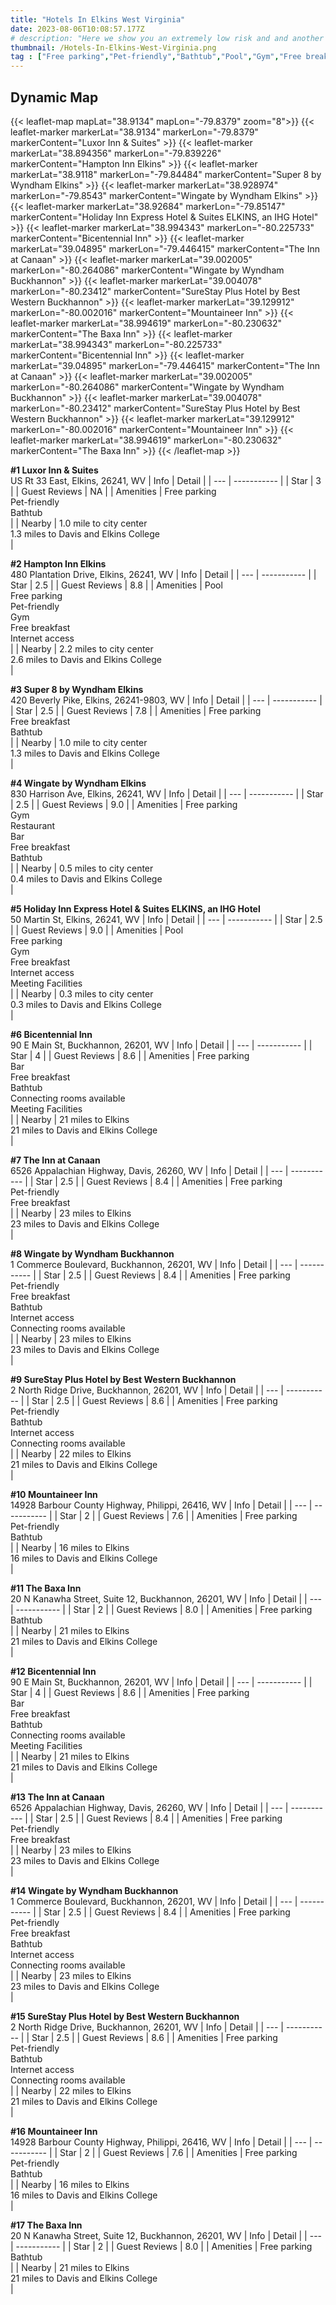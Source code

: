 ```yaml
---
title: "Hotels In Elkins West Virginia"
date: 2023-08-06T10:08:57.177Z
# description: "Here we show you an extremely low risk and and another medium risk approach to earn passive income "
thumbnail: /Hotels-In-Elkins-West-Virginia.png
tag : ["Free parking","Pet-friendly","Bathtub","Pool","Gym","Free breakfast","Internet access","Restaurant","Bar","Meeting Facilities","Connecting rooms available"]
---
```


## Dynamic Map
{{< leaflet-map  mapLat="38.9134" mapLon="-79.8379" zoom="8">}}
    {{< leaflet-marker markerLat="38.9134" markerLon="-79.8379" markerContent="Luxor Inn & Suites" >}}
    {{< leaflet-marker markerLat="38.894356" markerLon="-79.839226" markerContent="Hampton Inn Elkins" >}}
    {{< leaflet-marker markerLat="38.9118" markerLon="-79.84484" markerContent="Super 8 by Wyndham Elkins" >}}
    {{< leaflet-marker markerLat="38.928974" markerLon="-79.8543" markerContent="Wingate by Wyndham Elkins" >}}
    {{< leaflet-marker markerLat="38.92684" markerLon="-79.85147" markerContent="Holiday Inn Express Hotel & Suites ELKINS, an IHG Hotel" >}}
    {{< leaflet-marker markerLat="38.994343" markerLon="-80.225733" markerContent="Bicentennial Inn" >}}
    {{< leaflet-marker markerLat="39.04895" markerLon="-79.446415" markerContent="The Inn at Canaan" >}}
    {{< leaflet-marker markerLat="39.002005" markerLon="-80.264086" markerContent="Wingate by Wyndham Buckhannon" >}}
    {{< leaflet-marker markerLat="39.004078" markerLon="-80.23412" markerContent="SureStay Plus Hotel by Best Western Buckhannon" >}}
    {{< leaflet-marker markerLat="39.129912" markerLon="-80.002016" markerContent="Mountaineer Inn" >}}
    {{< leaflet-marker markerLat="38.994619" markerLon="-80.230632" markerContent="The Baxa Inn" >}}
    {{< leaflet-marker markerLat="38.994343" markerLon="-80.225733" markerContent="Bicentennial Inn" >}}
    {{< leaflet-marker markerLat="39.04895" markerLon="-79.446415" markerContent="The Inn at Canaan" >}}
    {{< leaflet-marker markerLat="39.002005" markerLon="-80.264086" markerContent="Wingate by Wyndham Buckhannon" >}}
    {{< leaflet-marker markerLat="39.004078" markerLon="-80.23412" markerContent="SureStay Plus Hotel by Best Western Buckhannon" >}}
    {{< leaflet-marker markerLat="39.129912" markerLon="-80.002016" markerContent="Mountaineer Inn" >}}
    {{< leaflet-marker markerLat="38.994619" markerLon="-80.230632" markerContent="The Baxa Inn" >}}
{{< /leaflet-map >}}


**#1 Luxor Inn & Suites**<br>US Rt 33 East, Elkins, 26241, WV
| Info | Detail |
| --- | ----------- |
| Star | 3 |
| Guest Reviews | NA |
| Amenities | Free parking<br>Pet-friendly<br>Bathtub<br> |
| Nearby | 1.0 mile to city center<br>1.3 miles to Davis and Elkins College<br> |

**#2 Hampton Inn Elkins**<br>480 Plantation Drive, Elkins, 26241, WV
| Info | Detail |
| --- | ----------- |
| Star | 2.5 |
| Guest Reviews | 8.8 |
| Amenities | Pool<br>Free parking<br>Pet-friendly<br>Gym<br>Free breakfast<br>Internet access<br> |
| Nearby | 2.2 miles to city center<br>2.6 miles to Davis and Elkins College<br> |

**#3 Super 8 by Wyndham Elkins**<br>420 Beverly Pike, Elkins, 26241-9803, WV
| Info | Detail |
| --- | ----------- |
| Star | 2.5 |
| Guest Reviews | 7.8 |
| Amenities | Free parking<br>Free breakfast<br>Bathtub<br> |
| Nearby | 1.0 mile to city center<br>1.3 miles to Davis and Elkins College<br> |

**#4 Wingate by Wyndham Elkins**<br>830 Harrison Ave, Elkins, 26241, WV
| Info | Detail |
| --- | ----------- |
| Star | 2.5 |
| Guest Reviews | 9.0 |
| Amenities | Free parking<br>Gym<br>Restaurant<br>Bar<br>Free breakfast<br>Bathtub<br> |
| Nearby | 0.5 miles to city center<br>0.4 miles to Davis and Elkins College<br> |

**#5 Holiday Inn Express Hotel & Suites ELKINS, an IHG Hotel**<br>50 Martin St, Elkins, 26241, WV
| Info | Detail |
| --- | ----------- |
| Star | 2.5 |
| Guest Reviews | 9.0 |
| Amenities | Pool<br>Free parking<br>Gym<br>Free breakfast<br>Internet access<br>Meeting Facilities<br> |
| Nearby | 0.3 miles to city center<br>0.3 miles to Davis and Elkins College<br> |

**#6 Bicentennial Inn**<br>90 E Main St, Buckhannon, 26201, WV
| Info | Detail |
| --- | ----------- |
| Star | 4 |
| Guest Reviews | 8.6 |
| Amenities | Free parking<br>Bar<br>Free breakfast<br>Bathtub<br>Connecting rooms available<br>Meeting Facilities<br> |
| Nearby | 21 miles to Elkins<br>21 miles to Davis and Elkins College<br> |

**#7 The Inn at Canaan**<br>6526 Appalachian Highway, Davis, 26260, WV
| Info | Detail |
| --- | ----------- |
| Star | 2.5 |
| Guest Reviews | 8.4 |
| Amenities | Free parking<br>Pet-friendly<br>Free breakfast<br> |
| Nearby | 23 miles to Elkins<br>23 miles to Davis and Elkins College<br> |

**#8 Wingate by Wyndham Buckhannon**<br>1 Commerce Boulevard, Buckhannon, 26201, WV
| Info | Detail |
| --- | ----------- |
| Star | 2.5 |
| Guest Reviews | 8.4 |
| Amenities | Free parking<br>Pet-friendly<br>Free breakfast<br>Bathtub<br>Internet access<br>Connecting rooms available<br> |
| Nearby | 23 miles to Elkins<br>23 miles to Davis and Elkins College<br> |

**#9 SureStay Plus Hotel by Best Western Buckhannon**<br>2 North Ridge Drive, Buckhannon, 26201, WV
| Info | Detail |
| --- | ----------- |
| Star | 2.5 |
| Guest Reviews | 8.6 |
| Amenities | Free parking<br>Pet-friendly<br>Bathtub<br>Internet access<br>Connecting rooms available<br> |
| Nearby | 22 miles to Elkins<br>21 miles to Davis and Elkins College<br> |

**#10 Mountaineer Inn**<br>14928 Barbour County Highway, Philippi, 26416, WV
| Info | Detail |
| --- | ----------- |
| Star | 2 |
| Guest Reviews | 7.6 |
| Amenities | Free parking<br>Pet-friendly<br>Bathtub<br> |
| Nearby | 16 miles to Elkins<br>16 miles to Davis and Elkins College<br> |

**#11 The Baxa Inn**<br>20 N Kanawha Street, Suite 12, Buckhannon, 26201, WV
| Info | Detail |
| --- | ----------- |
| Star | 2 |
| Guest Reviews | 8.0 |
| Amenities | Free parking<br>Bathtub<br> |
| Nearby | 21 miles to Elkins<br>21 miles to Davis and Elkins College<br> |

**#12 Bicentennial Inn**<br>90 E Main St, Buckhannon, 26201, WV
| Info | Detail |
| --- | ----------- |
| Star | 4 |
| Guest Reviews | 8.6 |
| Amenities | Free parking<br>Bar<br>Free breakfast<br>Bathtub<br>Connecting rooms available<br>Meeting Facilities<br> |
| Nearby | 21 miles to Elkins<br>21 miles to Davis and Elkins College<br> |

**#13 The Inn at Canaan**<br>6526 Appalachian Highway, Davis, 26260, WV
| Info | Detail |
| --- | ----------- |
| Star | 2.5 |
| Guest Reviews | 8.4 |
| Amenities | Free parking<br>Pet-friendly<br>Free breakfast<br> |
| Nearby | 23 miles to Elkins<br>23 miles to Davis and Elkins College<br> |

**#14 Wingate by Wyndham Buckhannon**<br>1 Commerce Boulevard, Buckhannon, 26201, WV
| Info | Detail |
| --- | ----------- |
| Star | 2.5 |
| Guest Reviews | 8.4 |
| Amenities | Free parking<br>Pet-friendly<br>Free breakfast<br>Bathtub<br>Internet access<br>Connecting rooms available<br> |
| Nearby | 23 miles to Elkins<br>23 miles to Davis and Elkins College<br> |

**#15 SureStay Plus Hotel by Best Western Buckhannon**<br>2 North Ridge Drive, Buckhannon, 26201, WV
| Info | Detail |
| --- | ----------- |
| Star | 2.5 |
| Guest Reviews | 8.6 |
| Amenities | Free parking<br>Pet-friendly<br>Bathtub<br>Internet access<br>Connecting rooms available<br> |
| Nearby | 22 miles to Elkins<br>21 miles to Davis and Elkins College<br> |

**#16 Mountaineer Inn**<br>14928 Barbour County Highway, Philippi, 26416, WV
| Info | Detail |
| --- | ----------- |
| Star | 2 |
| Guest Reviews | 7.6 |
| Amenities | Free parking<br>Pet-friendly<br>Bathtub<br> |
| Nearby | 16 miles to Elkins<br>16 miles to Davis and Elkins College<br> |

**#17 The Baxa Inn**<br>20 N Kanawha Street, Suite 12, Buckhannon, 26201, WV
| Info | Detail |
| --- | ----------- |
| Star | 2 |
| Guest Reviews | 8.0 |
| Amenities | Free parking<br>Bathtub<br> |
| Nearby | 21 miles to Elkins<br>21 miles to Davis and Elkins College<br> |

